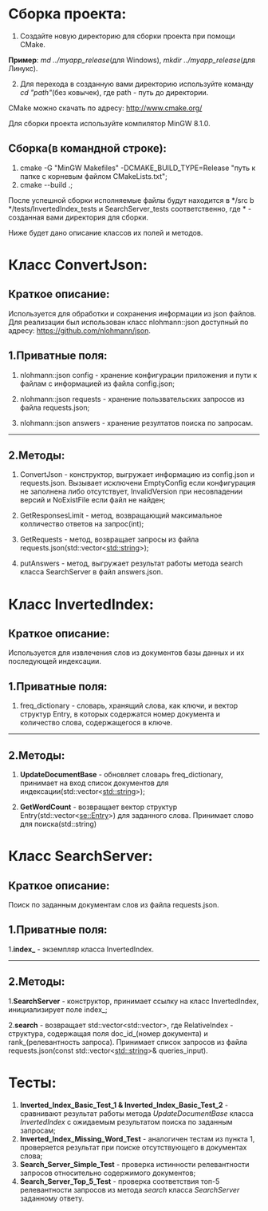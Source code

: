 Сборка проекта:
========================

1. Создайте новую директорию для сборки проекта при помощи
CMake.

**Пример**: *md ../myapp_release*(для Windows), *mkdir ../myapp_release*(для Линукс).

2. Для перехода в созданную вами директорию используйте
команду *cd "path"*(без ковычек), где path - путь
до директории.

CMake можно скачать по адресу: http://www.cmake.org/

Для сборки проекта используйте компилятор MinGW 8.1.0.

Сборка(в командной строке):
------------------------
1. cmake -G "MinGW Makefiles" -DCMAKE_BUILD_TYPE=Release "путь к папке с корневым файлом
   СMakeLists.txt";
2. cmake --build .;


После успешной сборки исполняемые файлы будут находится в */src b */tests/InvertedIndex_tests и SearchServer_tests соответственно, где * - созданная вами
директория для сборки.

Ниже будет дано описание классов их полей и методов.

Класс ConvertJson:
========================
Краткое описание:
------------------------
Используется для обработки и сохранения информации из json файлов.
Для реализации был использован класс nlohmann::json доступный по
адресу: https://github.com/nlohmann/json.

1.Приватные поля:
-----------------------
1. nlohmann::json config -
хранение конфигурации приложения и пути к файлам с информацией из файла config.json;

2. nlohmann::json requests -
хранение пользвательских запросов из файла requests.json;

3. nlohmann::json answers -
хранение резултатов поиска по запросам.
***
2.Методы:
-----------------------
1. ConvertJson -
конструктор, выгружает информацию из config.json и requests.json.
Вызывает исключени EmptyConfig если конфигурация не заполнена
либо отсутствует, InvalidVersion при несовпадении версий и
NoExistFile если файл не найден;

2. GetResponsesLimit -
метод, возвращающий максимальное колличество ответов на запрос(int);

3. GetRequests -
метод, возвращает запросы из файла requests.json(std::vector<<std::string>>);

4. putAnswers -
метод, выгружает результат работы метода search класса SearchServer в файл answers.json.

Класс InvertedIndex:
========================
Краткое описание:
------------------------
Используется для извлечения слов из документов базы данных и их последующей индексации.

1.Приватные поля:
------------------------
1. freq_dictionary -
словарь, хранящий слова, как ключи, и вектор структур Entry, в которых содержатся
номер документа и количество слова, содержащегося в ключе.
***
2.Методы:
------------------------
1. **UpdateDocumentBase** -
обновляет словарь freq_dictionary,
принимает на вход список документов для индексации(std::vector<<std::string>>);

2. **GetWordCount** -
возвращает вектор структур Entry(std::vector<<se::Entry>>) для заданного слова. Принимает
слово для поиска(std::string)

Класс SearchServer:
========================
Краткое описание:
------------------------
Поиск по заданным документам слов из файла requests.json.

1.Приватные поля:
------------------------
1.**index_** -
экземпляр класса InvertedIndex.
***
2.Методы:
------------------------
1.**SearchServer** -
конструктор, принимает ссылку на класс InvertedIndex, инициализирует поле index_;

2.**search** -
возвращает std::vector<std::vector<RelativeIndex>>, где RelativeIndex - структура, содержащая
поля doc_id_(номер документа) и rank_(релевантность запроса). Принимает список запросов из файла
requests.json(const std::vector<<std::string>>& queries_input).


Тесты:
========================

1. **Inverted_Index_Basic_Test_1 & Inverted_Index_Basic_Test_2** -
сравнивают результат работы метода *UpdateDocumentBase* класса *InvertedIndex*
с ожидаемым результатом поиска по заданным запросам;
2. **Inverted_Index_Missing_Word_Test** -
аналогичен тестам из пункта 1, проверяется результат при поиске отсутствующего 
в документах слова;
3. **Search_Server_Simple_Test** -
проверка истинности релевантности запросов относительно содержимого документов;
4. **Search_Server_Top_5_Test** -
проверка соответствия топ-5 релевантности запросов из метода *search*
класса *SearchServer* заданному ответу.